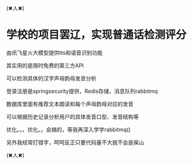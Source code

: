 (✖人✖)

# 学校的项目罢辽，实现普通话检测评分

由讯飞星火大模型提供tts和语音识别功能

其实用的是限时免费的第三方API

可以检测具体的汉字声母韵母发音分析

登录注册是springsecurity提供，Redis存储，消息队列rabbitmq

数据库里面有推荐文本朗读和每个声母韵母对应的发音

可以根据历史记录分析用户的具体发音口型、发音结构等

优化。。。优化。。会搞的，等我再深入学学rabbitmq()

另外我经常打错字，呵呵反正只要代码量不大就不会是屎山


(✖人✖)
